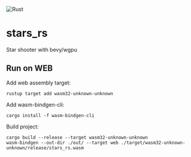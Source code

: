 ![Rust](https://github.com/stesel/stars_rs/workflows/Rust/badge.svg?branch=bevy)
# stars_rs
Star shooter with bevy/wgpu


## Run on WEB

Add web assembly target:
```
rustup target add wasm32-unknown-unknown
```

Add wasm-bindgen-cli:
```
cargo install -f wasm-bindgen-cli
```

Build project:
```
cargo build --release --target wasm32-unknown-unknown
wasm-bindgen --out-dir ./out/ --target web ./target/wasm32-unknown-unknown/release/stars_rs.wasm
```
